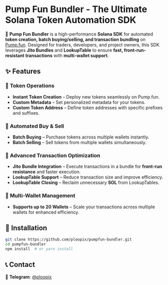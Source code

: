 # **Pump Fun Bundler - The Ultimate Solana Token Automation SDK**  

🚀 **Pump Fun Bundler** is a high-performance **Solana SDK** for automated **token creation, batch buying/selling, and transaction bundling** on [Pump.fun](https://pump.fun). Designed for traders, developers, and project owners, this SDK leverages **Jito Bundles** and **LookupTable** to ensure **fast, front-run-resistant transactions** with **multi-wallet support**.  

## **✨ Features**  

### 🔹 **Token Operations**  
- **Instant Token Creation** – Deploy new tokens seamlessly on Pump.fun.  
- **Custom Metadata** – Set personalized metadata for your tokens.  
- **Custom Token Address** – Define token addresses with specific prefixes and suffixes.  

### 🔹 **Automated Buy & Sell**  
- **Batch Buying** – Purchase tokens across multiple wallets instantly.  
- **Batch Selling** – Sell tokens from multiple wallets simultaneously.  

### 🔹 **Advanced Transaction Optimization**  
- **Jito Bundle Integration** – Execute transactions in a bundle for **front-run resistance** and faster execution.  
- **LookupTable Support** – Reduce transaction size and improve efficiency.  
- **LookupTable Closing** – Reclaim unnecessary **SOL** from LookupTables.  

### 🔹 **Multi-Wallet Management**  
- **Supports up to 20 Wallets** – Scale your transactions across multiple wallets for enhanced efficiency.  

## **🚀 Installation**  

```sh
git clone https://github.com/ploopix/pumpfun-bundler.git
cd pumpfun-bundler
npm install  # or yarn install
```



## **📞 Contact**  
📩 **Telegram**: [@ploopix](https://t.me/ploopix)  

